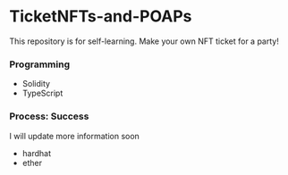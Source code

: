 # TicketNFTs-and-POAPs
This repository is for self-learning.
Make your own NFT ticket for a party!

### Programming
* Solidity
* TypeScript

### Process: Success

I will update more information soon
* hardhat
* ether
